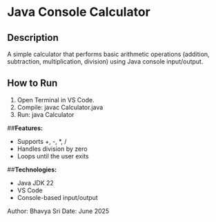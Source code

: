 # **Java Console Calculator**


## **Description**
A simple calculator that performs basic arithmetic operations (addition, subtraction, multiplication, division) using Java console input/output.

## **How to Run**
1. Open Terminal in VS Code.
2. Compile:   javac Calculator.java
3. Run:       java Calculator

##**Features:**
- Supports +, -, *, /
- Handles division by zero
- Loops until the user exits

##**Technologies:**
- Java JDK 22
- VS Code
- Console-based input/output

Author: Bhavya Sri
Date: June 2025
